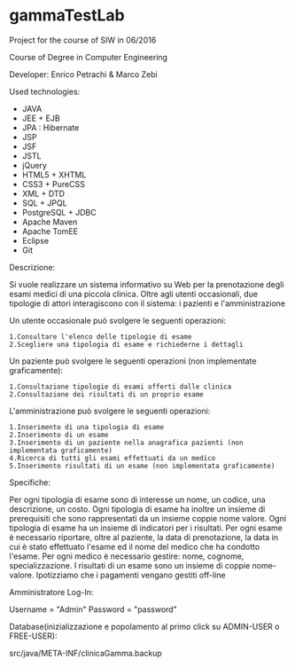 # gammaTestLab
Project for the course of SIW in 06/2016

Course of Degree in Computer Engineering

Developer: Enrico Petrachi & Marco Zebi 

Used technologies: 
- JAVA
- JEE + EJB
- JPA : Hibernate
- JSP
- JSF
- JSTL
- jQuery
- HTML5 + XHTML
- CSS3 + PureCSS
- XML + DTD
- SQL + JPQL 
- PostgreSQL + JDBC
- Apache Maven
- Apache TomEE
- Eclipse
- Git

Descrizione:

Si vuole realizzare un sistema informativo su Web per la prenotazione degli esami medici di una piccola clinica.
Oltre agli utenti occasionali, due tipologie di attori interagiscono con il sistema: i pazienti e l'amministrazione

Un utente occasionale può svolgere le seguenti operazioni:
	
	1.Consultare l'elenco delle tipologie di esame
	2.Scegliere una tipologia di esame e richiederne i dettagli 
	
Un paziente può svolgere le seguenti operazioni (non implementate graficamente):
	
	1.Consultazione tipologie di esami offerti dalle clinica
	2.Consultazione dei risultati di un proprio esame

L'amministrazione può svolgere le seguenti operazioni:
	
	1.Inserimento di una tipologia di esame 
	2.Inserimento di un esame
	3.Inserimento di un paziente nella anagrafica pazienti (non implementata graficamente)
	4.Ricerca di tutti gli esami effettuati da un medico
	5.Inserimento risultati di un esame (non implementata graficamente)
	
	
Specifiche:

Per ogni tipologia di esame sono di interesse un nome, un codice, una descrizione, un costo. Ogni tipologia di esame ha inoltre un insieme di prerequisiti che sono rappresentati da un insieme coppie nome valore. Ogni tipologia di esame ha un insieme di indicatori per i risultati. Per ogni esame è necessario riportare, oltre al paziente, la data di prenotazione, la data in cui è stato effettuato l'esame ed il nome del medico che ha condotto l'esame. Per ogni medico è necessario gestire: nome, cognome, specializzazione. I risultati di un esame sono un insieme di coppie nome-valore. Ipotizziamo che i pagamenti vengano gestiti off-line

Amministratore Log-In:

Username = "Admin"
Password = "password" 

Database(inizializzazione e popolamento al primo click su ADMIN-USER o FREE-USER):

src/java/META-INF/clinicaGamma.backup



 

